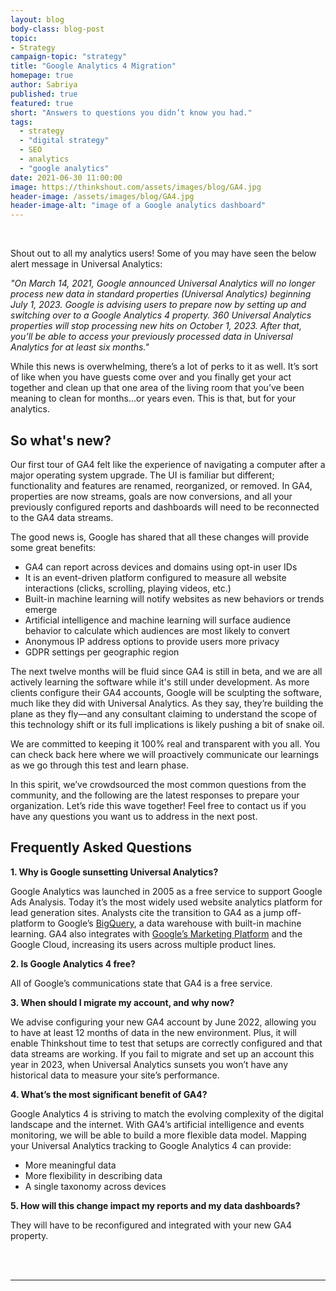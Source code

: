 ```yaml
---
layout: blog
body-class: blog-post
topic: 
- Strategy 
campaign-topic: "strategy"
title: "Google Analytics 4 Migration"
homepage: true
author: Sabriya
published: true
featured: true
short: "Answers to questions you didn’t know you had."
tags:
  - strategy
  - "digital strategy"
  - SEO
  - analytics
  - "google analytics"
date: 2021-06-30 11:00:00
image: https://thinkshout.com/assets/images/blog/GA4.jpg
header-image: /assets/images/blog/GA4.jpg
header-image-alt: "image of a Google analytics dashboard"
---
```

<br>

Shout out to all my analytics users! Some of you may have seen the below alert message in Universal Analytics:  
 
*"On March 14, 2021, Google announced Universal Analytics will no longer process new data in standard properties (Universal Analytics)  beginning July 1, 2023. Google is advising users to prepare now by setting up and switching over to a Google Analytics 4 property.
360 Universal Analytics properties will stop processing new hits on October 1, 2023. After that, you’ll be able to access your previously processed data in Universal Analytics for at least six months."* 
 
While this news is overwhelming, there’s a lot of perks to it as well. It’s sort of like when you have guests come over and you finally get your act together and clean up that one area of the living room that you’ve been meaning to clean for months…or years even. This is that, but for your analytics. 

## So what's new?

Our first tour of GA4 felt like the experience of navigating a computer after a major operating system upgrade. The UI is familiar but different; functionality and features are renamed, reorganized, or removed. In GA4, properties are now streams, goals are now conversions, and all your previously configured reports and dashboards will need to be reconnected to the GA4 data streams. 

The good news is, Google has shared that all these changes will provide some great benefits:
- GA4 can report across devices and domains using opt-in user IDs 
- It is an event-driven platform configured to measure all website interactions (clicks, scrolling, playing videos, etc.)
- Built-in machine learning will notify websites as new behaviors or trends emerge
- Artificial intelligence and machine learning will surface audience behavior to calculate which audiences are most likely to convert
- Anonymous IP address options to provide users more privacy
- GDPR settings per geographic region

The next twelve months will be fluid since GA4 is still in beta, and we are all actively learning the software while it's still under development. As more clients configure their GA4 accounts, Google will be sculpting the software, much like they did with Universal Analytics. As they say, they’re building the plane as they fly—and any consultant claiming to understand the scope of this technology shift or its full implications is likely pushing a bit of snake oil.

We are committed to keeping it 100% real and transparent with you all. You can check back here where we will proactively communicate our learnings as we go through this test and learn phase. 

In this spirit, we’ve crowdsourced the most common questions from the community, and the following are the latest responses to prepare your organization. Let’s ride this wave together! Feel free to contact us if you have any questions you want us to address in the next post.

## Frequently Asked Questions

**1. Why is Google sunsetting Universal Analytics?**

Google Analytics was launched in 2005 as a free service to support Google Ads Analysis. Today it’s the most widely used website analytics platform for lead generation sites. Analysts cite the transition to GA4 as a jump off-platform to Google’s [BigQuery](https://cloud.google.com/bigquery/), a data warehouse with built-in machine learning. GA4 also integrates with [Google’s Marketing Platform](https://marketingplatform.google.com/about/) and the Google Cloud, increasing its users across multiple product lines. 

**2. Is Google Analytics 4 free?**

All of Google’s communications state that GA4 is a free service. 

**3. When should I migrate my account, and why now?** 

We advise configuring your new GA4 account by June 2022, allowing you to have at least 12 months of data in the new environment. Plus, it will enable Thinkshout time to test that setups are correctly configured and that data streams are working. If you fail to migrate and set up an account this year in 2023, when Universal Analytics sunsets you won’t have any historical data to measure your site’s performance. 

**4. What’s the most significant benefit of GA4?**

Google Analytics 4 is striving to match the evolving complexity of the digital landscape and the internet. With GA4’s artificial intelligence and events monitoring, we will be able to build a more flexible data model. Mapping your Universal Analytics tracking to Google Analytics 4 can provide:
- More meaningful data
- More flexibility in describing data
- A single taxonomy across devices 

**5. How will this change impact my reports and my data dashboards?**

They will have to be reconfigured and integrated with your new GA4 property. 

<br>
<br>

---

